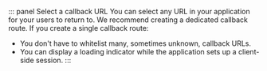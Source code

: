 ::: panel Select a callback URL
You can select any URL in your application for your users to return to. We recommend creating a dedicated callback route. 
If you create a single callback route: 
* You don't have to whitelist many, sometimes unknown, callback URLs.
* You can display a loading indicator while the application sets up a client-side session.
:::